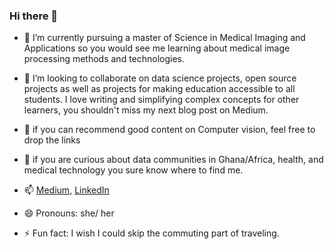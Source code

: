 ### Hi there 👋

<!--
**Joana-Mansa/joana-mansa** is a ✨ _special_ ✨ repository because its `README.md` (this file) appears on your GitHub profile.

Here are some ideas to get you started: -->

- 🔭 I’m currently pursuing a master of Science in Medical Imaging and Applications so you would see me learning about medical image processing methods and technologies.
- 👯 I’m looking to collaborate on data science projects, open source projects as well as projects for making education accessible to all students. I love writing and simplifying complex concepts for other learners, you shouldn't miss my next blog post on Medium.

  
- 🤔 if you can  recommend good content on Computer vision, feel free to drop the links
  
- 💬 if you are curious about data communities in Ghana/Africa, health, and medical technology you sure know where to find me.
  
- 📫 [Medium](https://medium.com/@joo-mansa), [LinkedIn](https://www.linkedin.com/in/joana-owusu-appiah-8751a9166/)
- 😄 Pronouns: she/ her
- ⚡ Fun fact: I wish I could skip the commuting part of traveling.


